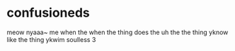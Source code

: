 # confusioneds
meow
nyaaa~
me when the when the thing does the uh the the thing yknow like the thing ykwim
soulless 3
